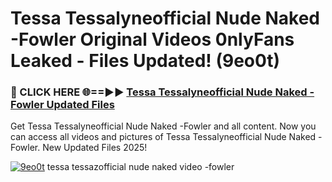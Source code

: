 # Tessa Tessalyneofficial Nude Naked -Fowler Original Videos 0nlyFans Leaked - Files Updated! (9eo0t)

<h3>🔴 CLICK HERE 🌐==►► <a href="https://tinyurl.com/up5wt9bj" rel="nofollow">Tessa Tessalyneofficial Nude Naked -Fowler Updated Files</a></h3>

Get Tessa Tessalyneofficial Nude Naked -Fowler and all content. Now you can access all videos and pictures of Tessa Tessalyneofficial Nude Naked -Fowler. New Updated Files 2025!

[![9eo0t](https://i.imgur.com/ABiUzMV.gif)](https://tinyurl.com/up5wt9bj)
tessa tessazofficial nude naked video -fowler
